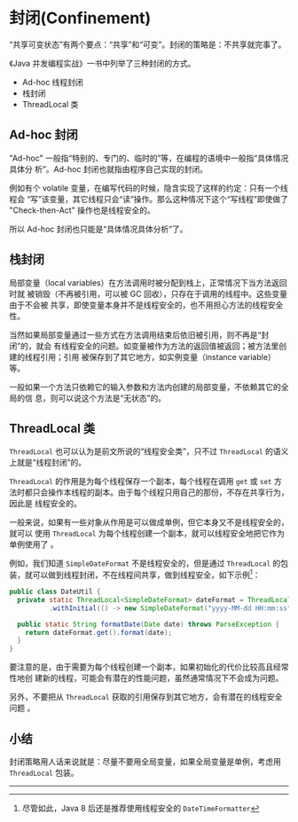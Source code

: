 # 封闭(Confinement)

“共享可变状态”有两个要点：“共享”和“可变”。封闭的策略是：不共享就完事了。

《Java 并发编程实战》一书中列举了三种封闭的方式。

* Ad-hoc 线程封闭
* 栈封闭
* ThreadLocal 类

## Ad-hoc 封闭

"Ad-hoc" 一般指“特别的、专门的、临时的”等，在编程的语境中一般指“具体情况具体分
析”。Ad-hoc 封闭也就指由程序自己实现的封闭。

例如有个 volatile 变量，在编写代码的时候，隐含实现了这样的约定：只有一个线程会
“写”该变量，其它线程只会“读”操作。那么这种情况下这个“写线程”即使做了
"Check-then-Act" 操作也是线程安全的。

所以 Ad-hoc 封闭也只能是“具体情况具体分析”了。

## 栈封闭

局部变量（local variables）在方法调用时被分配到栈上，正常情况下当方法返回时就
被销毁（不再被引用，可以被 GC 回收），只存在于调用的线程中。这些变量由于不会被
共享，即使变量本身并不是线程安全的，也不用担心方法的线程安全性。

当然如果局部变量通过一些方式在方法调用结束后依旧被引用，则不再是“封闭”的，就会
有线程安全的问题。如变量被作为方法的返回值被返回；被方法里创建的线程引用；引用
被保存到了其它地方，如实例变量（instance variable）等。

一般如果一个方法只依赖它的输入参数和方法内创建的局部变量，不依赖其它的全局的信
息，则可以说这个方法是“无状态”的。

## ThreadLocal 类

`ThreadLocal` 也可以认为是前文所说的“线程安全类”，只不过 `ThreadLocal` 的语义
上就是“线程封闭”的。

`ThreadLocal` 的作用是为每个线程保存一个副本，每个线程在调用 `get` 或 `set` 方
法时都只会操作本线程的副本。由于每个线程只用自己的那份，不存在共享行为，因此是
线程安全的。

一般来说，如果有一些对象从作用是可以做成单例，但它本身又不是线程安全的，就可以
使用 `ThreadLocal` 为每个线程创建一个副本，就可以线程安全地把它作为单例使用了
。

例如，我们知道 `SimpleDateFormat` 不是线程安全的，但是通过 `ThreadLocal` 的包
装，就可以做到线程封闭，不在线程间共享，做到线程安全，如下示例[^not-recommend]：

```java
public class DateUtil {
  private static ThreadLocal<SimpleDateFormat> dateFormat = ThreadLocal
          .withInitial(() -> new SimpleDateFormat("yyyy-MM-dd HH:mm:ss"));

  public static String formatDate(Date date) throws ParseException {
    return dateFormat.get().format(date);
  }
}
```

要注意的是，由于需要为每个线程创建一个副本，如果初始化的代价比较高且经常性地创
建新的线程，可能会有潜在的性能问题，虽然通常情况下不会成为问题。

另外，不要把从 `ThreadLocal` 获取的引用保存到其它地方，会有潜在的线程安全问题
。

## 小结

封闭策略用人话来说就是：尽量不要用全局变量，如果全局变量是单例，考虑用
`ThreadLocal` 包装。

---

[^not-recommend]: 尽管如此，Java 8 后还是推荐使用线程安全的 `DateTimeFormatter`
